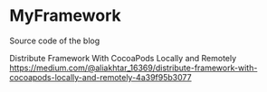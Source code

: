 # MyFramework

Source code of the blog 

Distribute Framework With CocoaPods Locally and Remotely
https://medium.com/@aliakhtar_16369/distribute-framework-with-cocoapods-locally-and-remotely-4a39f95b3077
